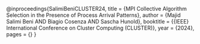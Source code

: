 @inproceedings{SalimiBeniCLUSTER24, 
title = {MPI Collective Algorithm Selection in the Presence of Process Arrival Patterns},
author = {Majid Salimi Beni AND Biagio Cosenza AND Sascha Hunold}, 
booktitle = {{IEEE} International Conference on Cluster Computing (CLUSTER)}, 
year = {2024}, 
pages = {}
}
